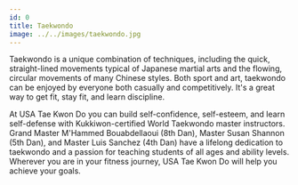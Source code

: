```yaml
---
id: 0
title: Taekwondo
image: ../../images/taekwondo.jpg
---
```


Taekwondo is a unique combination of techniques, including the quick,
straight-lined movements typical of Japanese martial arts and the flowing,
circular movements of many Chinese styles. Both sport and art, taekwondo can be
enjoyed by everyone both casually and competitively. It's a great way to get
fit, stay fit, and learn discipline.

At USA Tae Kwon Do you can build self-confidence, self-esteem, and learn
self-defense with Kukkiwon-certified World Taekwondo master instructors. Grand
Master M'Hammed Bouabdellaoui (8th Dan), Master Susan Shannon (5th Dan), and
Master Luis Sanchez (4th Dan) have a lifelong dedication to taekwondo and a
passion for teaching students of all ages and ability levels. Wherever you are
in your fitness journey, USA Tae Kwon Do will help you achieve your goals.
